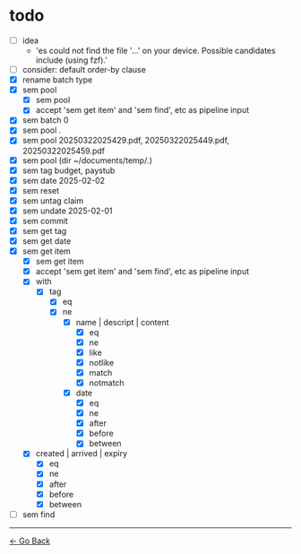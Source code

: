# todo

- [ ] idea
  - 'es could not find the file '...' on your device. Possible candidates include (using fzf).'
- [ ] consider: default order-by clause
- [x] rename batch type
- [x] sem pool
  - [x] sem pool
  - [x] accept 'sem get item' and 'sem find', etc as pipeline input
- [x] sem batch 0
- [x] sem pool .
- [x] sem pool 20250322025429.pdf, 20250322025449.pdf, 20250322025459.pdf
- [x] sem pool (dir ~/documents/temp/*.*)
- [x] sem tag budget, paystub
- [x] sem date 2025-02-02
- [x] sem reset
- [x] sem untag claim
- [x] sem undate 2025-02-01
- [x] sem commit
- [x] sem get tag
- [x] sem get date
- [x] sem get item
  - [x] sem get item
  - [x] accept 'sem get item' and 'sem find', etc as pipeline input
  - [x] with
    - [x] tag
      - [x] eq
      - [x] ne
        - [x] name | descript | content
          - [x] eq
          - [x] ne
          - [x] like
          - [x] notlike
          - [x] match
          - [x] notmatch
        - [x] date
          - [x] eq
          - [x] ne
          - [x] after
          - [x] before
          - [x] between
  - [x] created | arrived | expiry
    - [x] eq
    - [x] ne
    - [x] after
    - [x] before
    - [x] between
- [ ] sem find

---

[← Go Back](../readme.md)

